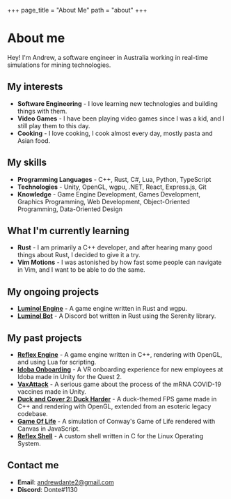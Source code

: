 +++
page_title = "About Me"
path = "about"
+++

# About me

Hey! I'm Andrew, a software engineer in Australia working in real-time simulations for mining technologies.

## My interests

- **Software Engineering** - I love learning new technologies and building things with them.
- **Video Games** - I have been playing video games since I was a kid, and I still play them to this day.
- **Cooking** - I love cooking, I cook almost every day, mostly pasta and Asian food.

## My skills

- **Programming Languages** - C++, Rust, C#, Lua, Python, TypeScript
- **Technologies** - Unity, OpenGL, wgpu, .NET, React, Express.js, Git
- **Knowledge** - Game Engine Development, Games Development, Graphics Programming, Web Development, Object-Oriented Programming, Data-Oriented Design

## What I'm currently learning

- **Rust** - I am primarily a C++ developer, and after hearing many good things about Rust, I decided to give it a try.
- **Vim Motions** - I was astonished by how fast some people can navigate in Vim, and I want to be able to do the same.

## My ongoing projects

- [**Luminol Engine**](https://github.com/dante1130/luminol-engine) - A game engine written in Rust and wgpu.
- [**Luminol Bot**](https://github.com/dante1130/luminol-bot) - A Discord bot written in Rust using the Serenity library.

## My past projects

- [**Reflex Engine**](https://bit.ly/reflex-engine-playlist) - A game engine written in C++, rendering with OpenGL, and using Lua for scripting.
- [**Idoba Onboarding**](https://bit.ly/idoba-onboarding-trailer) - A VR onboarding experience for new employees at Idoba made in Unity for the Quest 2.
- [**VaxAttack**](https://bit.ly/vax-attack-trailer) - A serious game about the process of the mRNA COVID-19 vaccines made in Unity.
- [**Duck and Cover 2: Duck Harder**](https://bit.ly/duck-and-cover-demo) - A duck-themed FPS game made in C++ and rendering with OpenGL, extended from an esoteric legacy codebase.
- [**Game Of Life**](https://github.com/dante1130/GameOfLife) - A simulation of Conway's Game of Life rendered with Canvas in JavaScript.
- [**Reflex Shell**](https://github.com/dante1130/reflex-shell) - A custom shell written in C for the Linux Operating System.

## Contact me

- **Email**: [andrewdante2@gmail.com](mailto:andrewdante2@gmail.com)
- **Discord**: Donte#1130
